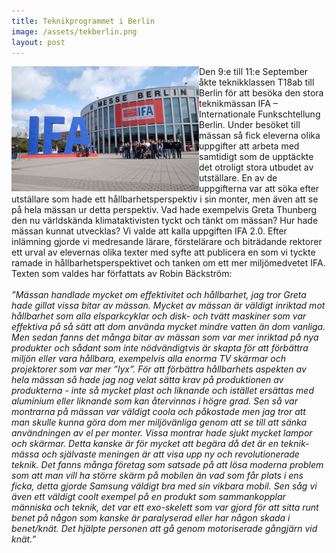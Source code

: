 ```yaml
---
title: Teknikprogrammet i Berlin
image: /assets/tekberlin.png
layout: post
---
```

<img src="/assets/ifat18.png" alt="ifat18" width="300" height="200" align="left">
Den 9:e till 11:e September åkte teknikklassen T18ab till Berlin för att besöka den stora teknikmässan IFA – Internationale Funkschtellung Berlin. Under besöket till mässan så fick eleverna olika uppgifter att arbeta med samtidigt som de upptäckte det otroligt stora utbudet av utställare. En av de uppgifterna var att söka efter utställare som hade ett hållbarhetsperspektiv i sin monter, men även att se på hela mässan ur detta perspektiv. Vad hade exempelvis Greta Thunberg den nu världskända klimataktivisten tyckt och tänkt om mässan? Hur hade mässan kunnat utvecklas? Vi valde att kalla uppgiften IFA 2.0.
Efter inlämning gjorde vi medresande lärare, förstelärare och biträdande rektorer ett urval av elevernas olika texter med syfte att publicera en som vi tyckte ramade in hållbarhetsperspektivet och tanken om ett mer miljömedvetet IFA. Texten som valdes har författats av Robin Bäckström:
<br>
<br>
<i>”Mässan handlade mycket om effektivitet och hållbarhet, jag tror Greta hade gillat vissa bitar av mässan. Mycket av mässan är väldigt inriktad mot hållbarhet som alla elsparkcyklar och disk- och tvätt maskiner som var effektiva på så sätt att dom använda mycket mindre vatten än dom vanliga. Men sedan fanns det många bitar av mässan som var mer inriktad på nya produkter och sådant som inte nödvändigtvis är skapta för att förbättra miljön eller vara hållbara, exempelvis alla enorma TV skärmar och projektorer som var mer ”lyx”.
För att förbättra hållbarhets aspekten av hela mässan så hade jag nog velat sätta krav på produktionen av produkterna - inte så mycket plast och liknande och istället ersättas med aluminium eller liknande som kan återvinnas i högre grad. Sen så var montrarna på mässan var väldigt coola och påkostade men jag tror att man skulle kunna göra dom mer miljövänliga genom att se till att sänka användningen av el per monter. Vissa montrar hade sjukt mycket lampor och skärmar. Detta kanske är för mycket att begära då det är en teknik-mässa och självaste meningen är att visa upp ny och revolutionerade teknik.
Det fanns många företag som satsade på att lösa moderna problem som att man vill ha större skärm på mobilen än vad som får plats i ens ficka, detta gjorde Samsung väldigt bra med sin vikbara mobil. Sen såg vi även ett väldigt coolt exempel på en produkt som sammankopplar människa och teknik, det var ett exo-skelett som var gjord för att sitta runt benet på någon som kanske är paralyserad eller har någon skada i benet/knät. Det hjälpte personen att gå genom motoriserade gångjärn vid knät.”</i>

